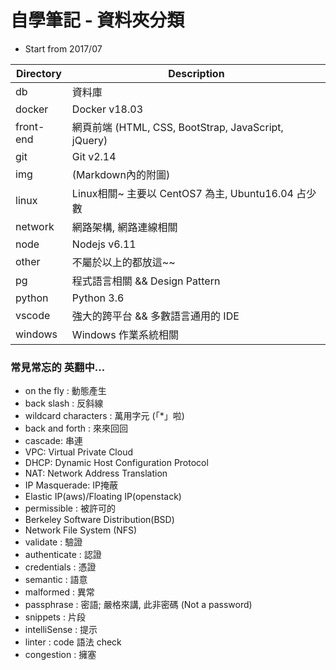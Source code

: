 # 自學筆記 - 資料夾分類

- Start from 2017/07

Directory     | Description
------------- | ------------------------
db            | 資料庫
docker        | Docker v18.03
front-end     | 網頁前端 (HTML, CSS, BootStrap, JavaScript, jQuery)
git           | Git v2.14
img           | (Markdown內的附圖)
linux         | Linux相關~ 主要以 CentOS7 為主, Ubuntu16.04 占少數
network       | 網路架構, 網路連線相關
node          | Nodejs v6.11
other         | 不屬於以上的都放這~~
pg            | 程式語言相關 && Design Pattern
python        | Python 3.6
vscode        | 強大的跨平台 && 多數語言通用的 IDE 
windows       | Windows 作業系統相關


### 常見常忘的 英翻中...

- on the fly : 動態產生 
- back slash : 反斜線
- wildcard characters : 萬用字元 (「*」啦)
- back and forth : 來來回回
- cascade: 串連
- VPC: Virtual Private Cloud
- DHCP: Dynamic Host Configuration Protocol
- NAT: Network Address Translation
- IP Masquerade: IP掩蔽
- Elastic IP(aws)/Floating IP(openstack)
- permissible : 被許可的
- Berkeley Software Distribution(BSD)
- Network File System (NFS)
- validate : 驗證
- authenticate : 認證
- credentials : 憑證
- semantic : 語意
- malformed : 異常
- passphrase : 密語; 嚴格來講, 此非密碼 (Not a password)
- snippets : 片段
- intelliSense : 提示
- linter : code 語法 check
- congestion : 擁塞
